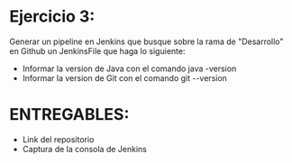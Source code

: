 # Ejercicio 3:
Generar un pipeline en Jenkins que busque sobre la rama de "Desarrollo" en Github un JenkinsFile que haga lo siguiente:
- Informar la version de Java con el comando java -version
- Informar la version de Git con el comando git --version

# ENTREGABLES:
- Link del repositorio
- Captura de la consola de Jenkins
